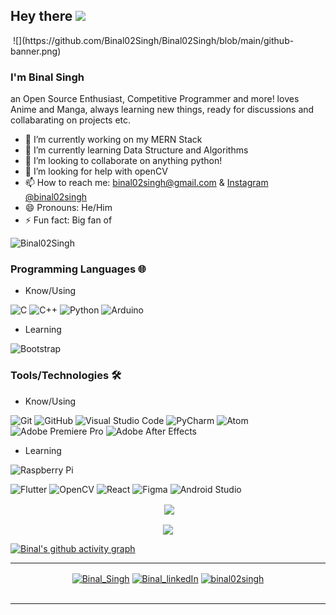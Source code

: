 ## Hey there <img src="./images/Hi.gif" width="27px">
<!--------- HEAD SECTION------------------>
<img src="">
![](https://github.com/Binal02Singh/Binal02Singh/blob/main/github-banner.png)

<!--------- HEAD SECTION END-------------->
### I'm Binal Singh

   an Open Source Enthusiast, Competitive Programmer and more! loves Anime and Manga, always learning new things, ready for discussions and collabarating on projects etc.

- 🔭 I’m currently working on my MERN Stack 
- 🌱 I’m currently learning Data Structure and Algorithms
- 👯 I’m looking to collaborate on anything python!
- 🤔 I’m looking for help with openCV
- 📫 How to reach me: [binal02singh@gmail.com](mailto:binal02singha@gmail.com) & [Instagram @binal02singh](https://www.instagram.com/binal02singh/)
- 😄 Pronouns: He/Him
- ⚡ Fun fact: Big fan of   <img src="./images/shiba.png" width="17px" height="17px">
<p align="left"> <img src="https://komarev.com/ghpvc/?username=Binal02Singh&label=Profile%20views&color=0e75b6&style=flat-square" alt="Binal02Singh" /> </p>

### Programming Languages 🌐

- Know/Using

![C](https://img.shields.io/badge/c-%2300599C.svg?style=for-the-badge&logo=c&logoColor=white) 
![C++](https://img.shields.io/badge/c++-%2300599C.svg?style=for-the-badge&logo=c%2B%2B&logoColor=white) 
![Python](https://img.shields.io/badge/python-3670A0?style=for-the-badge&logo=python&logoColor=ffdd54) 
![Arduino](https://img.shields.io/badge/-Arduino-00979D?style=for-the-badge&logo=Arduino&logoColor=white)

- Learning 

![Bootstrap](https://img.shields.io/badge/bootstrap-%23563D7C.svg?style=for-the-badge&logo=bootstrap&logoColor=white)


### Tools/Technologies 🛠️

- Know/Using

![Git](https://img.shields.io/badge/git-%23F05033.svg?style=for-the-badge&logo=git&logoColor=white) 
![GitHub](https://img.shields.io/badge/github-%23121011.svg?style=for-the-badge&logo=github&logoColor=white)
![Visual Studio Code](https://img.shields.io/badge/VSCode-0078d7.svg?style=for-the-badge&logo=visual-studio-code&logoColor=white)
![PyCharm](https://img.shields.io/badge/pycharm-143?style=for-the-badge&logo=pycharm&logoColor=black&color=black&labelColor=green)
![Atom](https://img.shields.io/badge/Atom-%2366595C.svg?style=for-the-badge&logo=atom&logoColor=white)
![Adobe Premiere Pro](https://img.shields.io/badge/Adobe%20Premiere%20Pro-9999FF.svg?style=for-the-badge&logo=Adobe%20Premiere%20Pro&logoColor=white)
![Adobe After Effects](https://img.shields.io/badge/Adobe%20After%20Effects-9999FF.svg?style=for-the-badge&logo=Adobe%20After%20Effects&logoColor=white)


- Learning

![Raspberry Pi](https://img.shields.io/badge/-RaspberryPi-C51A4A?style=for-the-badge&logo=Raspberry-Pi)

![Flutter](https://img.shields.io/badge/Flutter-%2302569B.svg?style=for-the-badge&logo=Flutter&logoColor=white)
![OpenCV](https://img.shields.io/badge/opencv-%23white.svg?style=for-the-badge&logo=opencv&logoColor=white)
![React](https://img.shields.io/badge/react-%2320232a.svg?style=for-the-badge&logo=react&logoColor=%2361DAFB)
![Figma](https://img.shields.io/badge/figma-%23F24E1E.svg?style=for-the-badge&logo=figma&logoColor=white)
![Android Studio](https://img.shields.io/badge/Android%20Studio-3DDC84.svg?style=for-the-badge&logo=android-studio&logoColor=white)


<!-- ----------- GITHUB STATS SECTION ------------ -->


<p align ="center">&nbsp;<img align="center" src="https://github-readme-stats.vercel.app/api?username=Binal02Singh&show_icons=true&count_private=true&theme=react" />

<p align="center"><img align="center" src="http://github-readme-streak-stats.herokuapp.com?user=Binal02Singh&theme=react" />

[![Binal's github activity graph](https://activity-graph.herokuapp.com/graph?username=Binal02Singh&bg_color=000000&color=1fdbd8&line=ff5c5c&point=1adbce&area=true&hide_border=true)](https://github.com/Binal02Singh/github-readme-activity-graph)

<hr>

<!-- ----------- CONNECT WITH ME SECTION ------------ -->

<p align="center">
<a href="https://twitter.com/SinghBinal" target="blank"><img align="center" src="https://cdn.jsdelivr.net/npm/simple-icons@3.0.1/icons/twitter.svg" alt="Binal_Singh" height="30" width="40" /></a>
<a href="https://www.linkedin.com/in/binal-singh-86479217a/" target="blank"><img align="center" src="https://cdn.jsdelivr.net/npm/simple-icons@3.0.1/icons/linkedin.svg" alt="Binal_linkedIn" height="30" width="40" /></a>
<a href="https://www.instagram.com/binal02singh/" target="blank"><img align="center" src="https://cdn.jsdelivr.net/npm/simple-icons@3.0.1/icons/instagram.svg" alt="binal02singh" height="30" width="40" /></a>
<br>
<br>

</p>

<hr>

<!-- ----------- CONNECT WITH ME SECTION END ------------ -->
